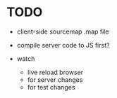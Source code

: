 # TODO

- client-side sourcemap .map file
- compile server code to JS first?

- watch
  - live reload browser
  - for server changes
  - for test changes

